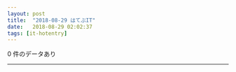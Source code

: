 ```yaml
---
layout: post
title:  "2018-08-29 はてぶIT"
date:   2018-08-29 02:02:37
tags: [it-hotentry]
---
```

0 件のデータあり

<hr>

